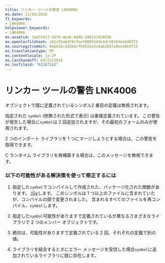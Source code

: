 ```yaml
---
title: リンカー ツールの警告 LNK4006
ms.date: 11/04/2016
f1_keywords:
- LNK4006
helpviewer_keywords:
- LNK4006
ms.assetid: 3a637d17-1676-4ea6-bd8b-290137d28d3b
ms.openlocfilehash: c81c93a6df8c7eef809f243e3dc56164ea548371
ms.sourcegitcommit: 0ab61bc3d2b6cfbd52a16c6ab2b97a8ea1864f12
ms.translationtype: MT
ms.contentlocale: ja-JP
ms.lasthandoff: 04/23/2019
ms.locfileid: "62187142"
---
```

# <a name="linker-tools-warning-lnk4006"></a>リンカー ツールの警告 LNK4006

オブジェクトで既に定義されているシンボル2 番目の定義は無視されます。

指定された `symbol` (修飾された形式で表示) は重複定義されています。 この警告が発生した場合に`symbol`は 2 回追加されますが、その最初のフォームのみが使用されます。

2 つのインポート ライブラリを 1 つにマージしようとする場合は、この警告を取得できます。

C ランタイム ライブラリを再構築する場合は、このメッセージを無視できます。

### <a name="to-fix-by-using-the-following-possible-solutions"></a>以下の可能性がある解決策を使って修正するには

1. 指定した`symbol`でコンパイルして作成された、パッケージ化された関数があります。 [/Gy](../../build/reference/gy-enable-function-level-linking.md)します。 このシンボルは 1 つ以上のファイルに含まれていたが、コンパイルの間で変更されました。 含まれるすべてのファイルを再コンパイル、`symbol`します。

1. 指定した`symbol`可能性がありますで定義されているが異なるさまざまなライブラリで 2 つのメンバー オブジェクトです。

1. 絶対は、可能性がありますで定義されている 2 回、それぞれの定義で別の値。

1. ライブラリを結合するときにエラー メッセージを受信した場合`symbol`に追加されているライブラリに既に存在します。